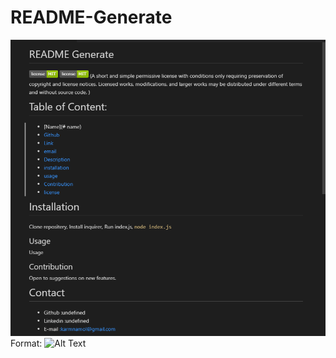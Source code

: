 # README-Generate
![Screenshot](/screenshot/Image.png)
Format: ![Alt Text](C:\Users\Karmjeet\code\README-Generate\screenshot\Image.png)